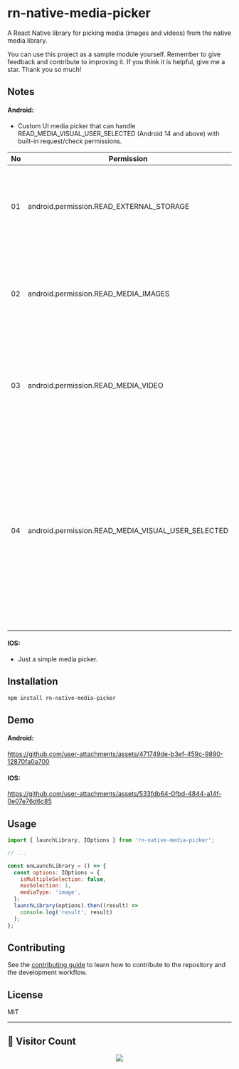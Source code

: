 # rn-native-media-picker

A React Native library for picking media (images and videos) from the native media library.

You can use this project as a sample module yourself. Remember to give feedback and contribute to improving it. If you think it is helpful, give me a star. Thank you so much!

## Notes

#### Android:

- Custom UI media picker that can handle READ_MEDIA_VISUAL_USER_SELECTED (Android 14 and above) with built-in request/check permissions.

| No | Permission                                         | Description                                         |
| -- | -------------------------------------------------- | --------------------------------------------------- |
| 01 | android.permission.READ_EXTERNAL_STORAGE           | Allows an application to read from external storage (API level 32 or lower) |
| 02 | android.permission.READ_MEDIA_IMAGES               | Allows an application to read image files from external storage (API level 33 or higher) |
| 03 | android.permission.READ_MEDIA_VIDEO                | Allows an application to read video files from external storage (API level 33 or higher) |
| 04 | android.permission.READ_MEDIA_VISUAL_USER_SELECTED | Allows an application to read image or video files from external storage that a user has selected via the permission prompt photo picker (API level 34 or higher), should be requested alongside 02 and 03 |

#### IOS:

- Just a simple media picker.

## Installation

```sh
npm install rn-native-media-picker
```

## Demo

#### Android:

https://github.com/user-attachments/assets/471749de-b3ef-459c-9890-12870fa0a700

#### IOS:

https://github.com/user-attachments/assets/533fdb64-0fbd-4844-a14f-0e07e76d6c85

## Usage

```js
import { launchLibrary, IOptions } from 'rn-native-media-picker';

// ...

const onLaunchLibrary = () => {
  const options: IOptions = {
    isMultipleSelection: false,
    maxSelection: 1,
    mediaType: 'image',
  };
  launchLibrary(options).then((result) =>
    console.log('result', result)
  );
};
```

## Contributing

See the [contributing guide](CONTRIBUTING.md) to learn how to contribute to the repository and the development workflow.

## License

MIT

---

## 🚀 Visitor Count
 <p align="center"> 
  <img src="https://profile-counter.glitch.me/builam66/count.svg" />
</p>
